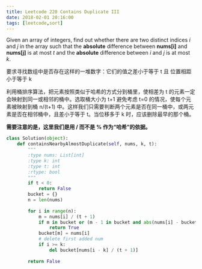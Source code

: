 ```yaml
---
title: Leetcode 220 Contains Duplicate III
date: 2018-02-01 20:16:00
tags: [leetcode,sort]
---
```


Given an array of integers, find out whether there are two distinct indices *i* and *j* in the array such that the **absolute** difference between **nums[i]** and **nums[j]** is at most *t* and the **absolute** difference between *i* and *j* is at most *k*.

要求寻找数组中是否存在这样的一堆数字：它们的值之差小于等于 t 且 位置相距小于等于 k

利用桶排序算法，把元素按照类似于哈希的方式分到桶里，使相差为 t 的元素一定会映射到同一或相邻的桶中。选取桶大小为 t+1 避免考虑 t=0 的情况，使每个元素被映射到桶 n/(t+1)  中。这样我们只需要判断两个元素是否在同一桶中，或两元素是否在相邻桶中，且差小于等于 t。当位移多于 k 时，应该删除最早的那个桶。

**需要注意的是，这里我们是用 / 而不是 % 作为“哈希”的依据。**

```python
class Solution(object):
    def containsNearbyAlmostDuplicate(self, nums, k, t):
        """
        :type nums: List[int]
        :type k: int
        :type t: int
        :rtype: bool
        """
        if t < 0:
            return False
        bucket = {}
        n = len(nums)
        
        for i in range(n):
            m = nums[i] / (t + 1)
            if m in bucket or (m - 1 in bucket and abs(nums[i] - bucket[m - 1]) < (t + 1)) or (m + 1 in bucket and abs(nums[i] - bucket[m + 1]) < (t + 1)):
                return True
            bucket[m] = nums[i]
            # delete first added num
            if i >= k:
                del bucket[nums[i - k] / (t + 1)]
        
        return False
```

